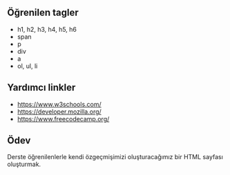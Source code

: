 ## Öğrenilen tagler

- h1, h2, h3, h4, h5, h6
- span
- p
- div
- a
- ol, ul, li

## Yardımcı linkler

- https://www.w3schools.com/
- https://developer.mozilla.org/
- https://www.freecodecamp.org/

## Ödev

Derste öğrenilenlerle kendi özgeçmişimizi oluşturacağımız bir HTML sayfası oluşturmak.
